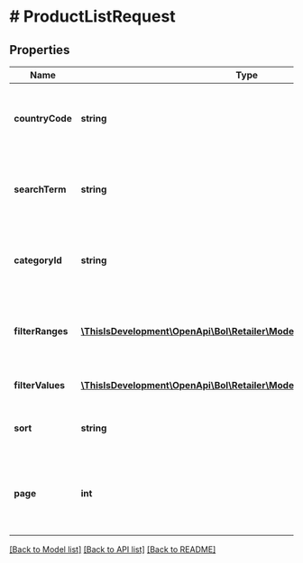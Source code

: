 # # ProductListRequest

## Properties

Name | Type | Description | Notes
------------ | ------------- | ------------- | -------------
**countryCode** | **string** | The country for which the products will be retrieved. | [optional] [default to 'NL']
**searchTerm** | **string** | The search term to get the associated products for. | [optional]
**categoryId** | **string** | The category to get the associated products for. | [optional]
**filterRanges** | [**\ThisIsDevelopment\OpenApi\Bol\Retailer\Models\ProductListFilterRange[]**](ProductListFilterRange.md) | The list of range filters to get associated products for. | [optional]
**filterValues** | [**\ThisIsDevelopment\OpenApi\Bol\Retailer\Models\ProductListFilterValue[]**](ProductListFilterValue.md) | The list of filter values in this filter. | [optional]
**sort** | **string** | Determines the order of the products. | [optional]
**page** | **int** | The requested page number with a page size of 50 items. | [default to 1]

[[Back to Model list]](../../README.md#models) [[Back to API list]](../../README.md#endpoints) [[Back to README]](../../README.md)
